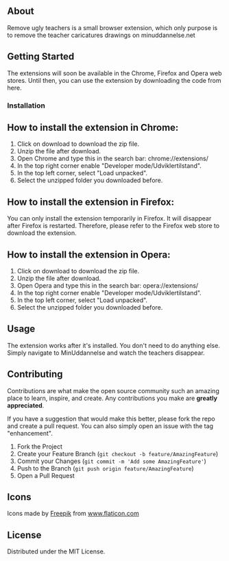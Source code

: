 ## About

Remove ugly teachers is a small browser extension, which only purpose is to remove the teacher caricatures drawings on minuddannelse.net

## Getting Started

The extensions will soon be available in the Chrome, Firefox and Opera web stores.
Until then, you can use the extension by downloading the code from here.

### Installation

## How to install the extension in Chrome:

1. Click on download to download the zip file.
2. Unzip the file after download.
3. Open Chrome and type this in the search bar: chrome://extensions/
4. In the top right corner enable "Developer mode/Udviklertilstand".
5. In the top left corner, select "Load unpacked".
6. Select the unzipped folder you downloaded before.

## How to install the extension in Firefox:

You can only install the extension temporarily in Firefox.
It will disappear after Firefox is restarted. Therefore, please refer to the Firefox web store to download the extension.

## How to install the extension in Opera:

1. Click on download to download the zip file.
2. Unzip the file after download.
3. Open Opera and type this in the search bar: opera://extensions/
4. In the top right corner enable "Developer mode/Udviklertilstand".
5. In the top left corner, select "Load unpacked".
6. Select the unzipped folder you downloaded before.

## Usage

The extension works after it's installed. You don't need to do anything else.
Simply navigate to MinUddannelse and watch the teachers disappear.

## Contributing

Contributions are what make the open source community such an amazing place to learn, inspire, and create. Any contributions you make are **greatly appreciated**.

If you have a suggestion that would make this better, please fork the repo and create a pull request. You can also simply open an issue with the tag "enhancement".

1. Fork the Project
2. Create your Feature Branch (`git checkout -b feature/AmazingFeature`)
3. Commit your Changes (`git commit -m 'Add some AmazingFeature'`)
4. Push to the Branch (`git push origin feature/AmazingFeature`)
5. Open a Pull Request

## Icons

<p>Icons made by <a href="https://www.freepik.com" title="Freepik">Freepik</a> from <a href="https://www.flaticon.com/" title="Flaticon">www.flaticon.com</a></p>

## License

Distributed under the MIT License.
